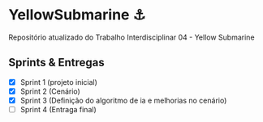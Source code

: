 # YellowSubmarine :anchor:
Repositório atualizado do Trabalho Interdisciplinar 04 - Yellow Submarine

## Sprints & Entregas
 - [x] Sprint 1 (projeto inicial)
 - [x] Sprint 2 (Cenário)
 - [x] Sprint 3 (Definição do algoritmo de ia e melhorias no cenário)
 - [ ] Sprint 4 (Entraga final)
